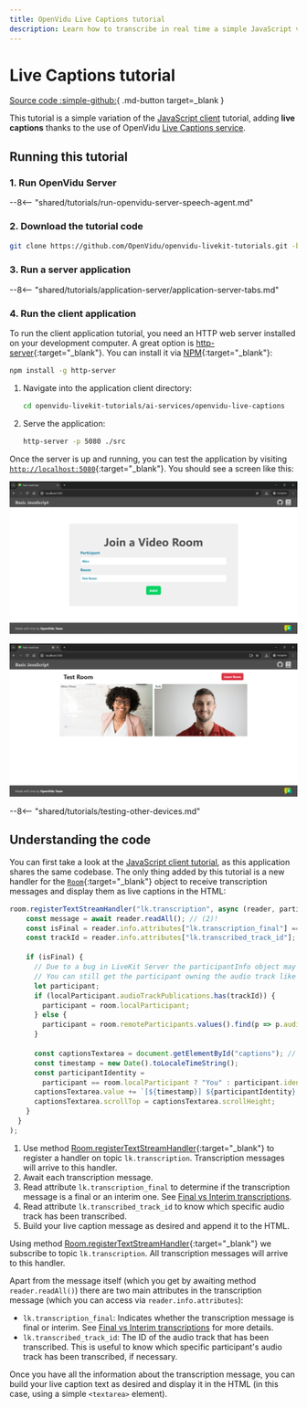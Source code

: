 ```yaml
---
title: OpenVidu Live Captions tutorial
description: Learn how to transcribe in real time a simple JavaScript video-call application.
---
```


# Live Captions tutorial

[Source code :simple-github:](https://github.com/OpenVidu/openvidu-livekit-tutorials/tree/3.3.0/ai-services/openvidu-live-captions){ .md-button target=\_blank }

This tutorial is a simple variation of the [JavaScript client](../application-client/javascript.md) tutorial, adding **live captions** thanks to the use of OpenVidu [Live Captions service](../../ai/live-captions.md).

## Running this tutorial

### 1. Run OpenVidu Server

--8<-- "shared/tutorials/run-openvidu-server-speech-agent.md"

### 2. Download the tutorial code

```bash
git clone https://github.com/OpenVidu/openvidu-livekit-tutorials.git -b 3.3.0
```

### 3. Run a server application

--8<-- "shared/tutorials/application-server/application-server-tabs.md"

### 4. Run the client application

To run the client application tutorial, you need an HTTP web server installed on your development computer. A great option is [http-server](https://github.com/http-party/http-server){:target="\_blank"}. You can install it via [NPM](https://docs.npmjs.com/downloading-and-installing-node-js-and-npm){:target="\_blank"}:

```bash
npm install -g http-server
```

1. Navigate into the application client directory:

    ```bash
    cd openvidu-livekit-tutorials/ai-services/openvidu-live-captions
    ```

2. Serve the application:

    ```bash
    http-server -p 5080 ./src
    ```

Once the server is up and running, you can test the application by visiting [`http://localhost:5080`](http://localhost:5080){:target="\_blank"}. You should see a screen like this:

<div class="grid-container">

<div class="grid-50"><p><a class="glightbox" href="../../../../assets/images/application-clients/join-js.png" data-type="image" data-width="100%" data-height="auto" data-desc-position="bottom"><img src="../../../../assets/images/application-clients/join-js.png" loading="lazy"/></a></p></div>

<div class="grid-50"><p><a class="glightbox" href="../../../../assets/images/application-clients/room-js.png" data-type="image" data-width="100%" data-height="auto" data-desc-position="bottom"><img src="../../../../assets/images/application-clients/room-js.png" loading="lazy"/></a></p></div>

</div>

--8<-- "shared/tutorials/testing-other-devices.md"


## Understanding the code

You can first take a look at the [JavaScript client tutorial](../application-client/javascript.md), as this application shares the same codebase. The only thing added by this tutorial is a new handler for the [`Room`](https://docs.livekit.io/reference/client-sdk-js/classes/Room.html){:target="\_blank"} object to receive transcription messages and display them as live captions in the HTML:

```javascript title="<a href='https://github.com/OpenVidu/openvidu-livekit-tutorials/blob/3.3.0/ai-services/openvidu-live-captions/src/app.js#L60-L83' target='_blank'>app.js</a>" linenums="60"
room.registerTextStreamHandler("lk.transcription", async (reader, participantInfo) => { // (1)!
    const message = await reader.readAll(); // (2)!
    const isFinal = reader.info.attributes["lk.transcription_final"] === "true"; // (3)!
    const trackId = reader.info.attributes["lk.transcribed_track_id"]; // (4)!

    if (isFinal) {
      // Due to a bug in LiveKit Server the participantInfo object may be empty.
      // You can still get the participant owning the audio track like below:
      let participant;
      if (localParticipant.audioTrackPublications.has(trackId)) {
        participant = room.localParticipant;
      } else {
        participant = room.remoteParticipants.values().find(p => p.audioTrackPublications.has(trackId));
      }

      const captionsTextarea = document.getElementById("captions"); // (5)!
      const timestamp = new Date().toLocaleTimeString();
      const participantIdentity =
        participant == room.localParticipant ? "You" : participant.identity;
      captionsTextarea.value += `[${timestamp}] ${participantIdentity}: ${message}\n`;
      captionsTextarea.scrollTop = captionsTextarea.scrollHeight;
    }
  }
);
```

1. Use method [Room.registerTextStreamHandler](https://docs.livekit.io/reference/client-sdk-js/classes/Room.html#registertextstreamhandler){:target="\_blank"} to register a handler on topic `lk.transcription`. Transcription messages will arrive to this handler.
2. Await each transcription message.
3. Read attribute `lk.transcription_final` to determine if the transcription message is a final or an interim one. See [Final vs Interim transcriptions](../../ai/live-captions.md#final-vs-interim-transcriptions).
4. Read attribute `lk.transcribed_track_id` to know which specific audio track has been transcribed.
5. Build your live caption message as desired and append it to the HTML.

Using method [Room.registerTextStreamHandler](https://docs.livekit.io/reference/client-sdk-js/classes/Room.html#registertextstreamhandler){:target="\_blank"} we subscribe to topic `lk.transcription`. All transcription messages will arrive to this handler.

Apart from the message itself (which you get by awaiting method `reader.readAll()`) there are two main attributes in the transcription message (which you can access via `reader.info.attributes`):

- `lk.transcription_final`: Indicates whether the transcription message is final or interim. See [Final vs Interim transcriptions](../../ai/live-captions.md#final-vs-interim-transcriptions) for more details.
- `lk.transcribed_track_id`: The ID of the audio track that has been transcribed. This is useful to know which specific participant's audio track has been transcribed, if necessary.

Once you have all the information about the transcription message, you can build your live caption text as desired and display it in the HTML (in this case, using a simple `<textarea>` element).